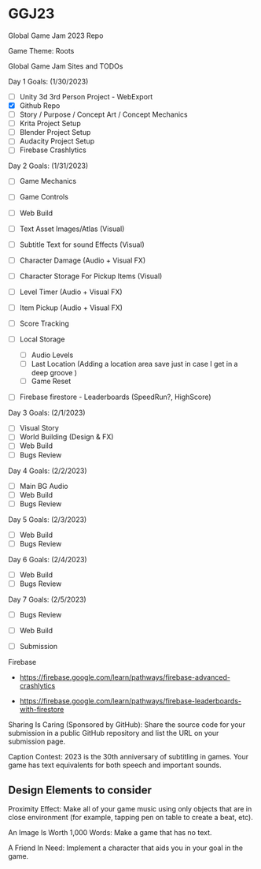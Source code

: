 # GGJ23
Global Game Jam 2023 Repo

Game Theme: Roots

Global Game Jam Sites and TODOs

Day 1 Goals: (1/30/2023)
- [ ] Unity 3d 3rd Person Project - WebExport
- [X] Github Repo
- [ ] Story / Purpose / Concept Art / Concept Mechanics
- [ ] Krita Project Setup
- [ ] Blender Project Setup
- [ ] Audacity Project Setup
- [ ] Firebase Crashlytics

Day 2 Goals: (1/31/2023)
- [ ] Game Mechanics
- [ ] Game Controls
- [ ] Web Build
- [ ] Text Asset Images/Atlas (Visual)
- [ ] Subtitle Text for sound Effects (Visual)
- [ ] Character Damage (Audio + Visual FX)
- [ ] Character Storage For Pickup Items (Visual)
- [ ] Level Timer (Audio + Visual FX)

- [ ] Item Pickup (Audio + Visual FX)
- [ ] Score Tracking
- [ ] Local Storage 
    - [ ] Audio Levels
    - [ ] Last Location (Adding a location area save just in case I get in a deep groove )
    - [ ] Game Reset   
- [ ] Firebase firestore - Leaderboards (SpeedRun?, HighScore)

Day 3 Goals: (2/1/2023)
- [ ] Visual Story
- [ ] World Building (Design & FX)
- [ ] Web Build
- [ ] Bugs Review

Day 4 Goals: (2/2/2023)
- [ ] Main BG Audio
- [ ] Web Build
- [ ] Bugs Review

Day 5 Goals: (2/3/2023)
- [ ] Web Build
- [ ] Bugs Review

Day 6 Goals: (2/4/2023)
- [ ] Web Build
- [ ] Bugs Review

Day 7 Goals: (2/5/2023)
- [ ] Bugs Review
- [ ] Web Build
- [ ] Submission


Firebase
- https://firebase.google.com/learn/pathways/firebase-advanced-crashlytics

- https://firebase.google.com/learn/pathways/firebase-leaderboards-with-firestore

Sharing Is Caring (Sponsored by GitHub): Share the source code for your submission in a public GitHub repository and list the URL on your submission page.

Caption Contest: 2023 is the 30th anniversary of subtitling in games. Your game has text equivalents for both speech and important sounds.

## Design Elements to consider

Proximity Effect: Make all of your game music using only objects that are in close environment (for example, tapping pen on table to create a beat, etc).

An Image Is Worth 1,000 Words: Make a game that has no text.

A Friend In Need: Implement a character that aids you in your goal in the game. 


